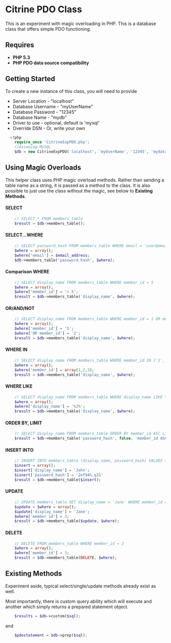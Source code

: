 # Citrine PDO Class

This is an experiment with magic overloading in PHP. This is a database class that offers simple PDO functioning.

## Requires
* **PHP 5.3**
* **PHP PDO data source compatibility**

Getting Started
-------------------------

To create a new instance of this class, you will need to provide

* Server Location - "localhost"
* Database Username - "myUserName"
* Database Password - "12345"
* Database Name - "mydb"
* Driver to use - optional, default is 'mysql'
* Override DSN - Or, write your own

```php
  <?php
	require_once 'CitrineExpPDO.php';
	//Assuming MySQL
    $db = new CitrineExpPDO('localhost', 'myUserName', '12345', 'mydatabase');
```

Using Magic Overloads
-------------------------

This helper class uses PHP magic overload methods. Rather than sending a table name as a string, it is passed as a method to the class. It is also possible to just use the class without the magic, see below to **Existing Methods**.

#### SELECT

```php
	// SELECT * FROM members_table
	$result = $db->members_table();
```

#### SELECT...WHERE

```php
	// SELECT password_hash FROM members_table WHERE email = 'user@email.com'
	$where = array();
	$where['email'] = $email_address;
	$db->members_table('password_hash', $where);
```

#### Comparison WHERE

```php
	// SELECT display_name FROM members_table WHERE member_id > 5
	$where = array();
	$where['member_id'] = '> 5';
	$result = $db->members_table('display_name', $where);
```

#### OR/AND/NOT

```php
	// SELECT display_name FROM members_table WHERE member_id = 1 OR member_id = 2
	$where = array();
	$where['member_id'] = '5';
	$where['OR member_id'] = '2';
	$result = $db->members_table('display_name', $where);
```

#### WHERE IN

```php
	// SELECT display_name FROM members_table WHERE member_id IN ('1','2','3')
	$where = array();
	$where['member_id'] = array(1,2,3);
	$result = $db->members_table('display_name', $where);
```

#### WHERE LIKE

```php
	// SELECT display_name FROM members_table WHERE display_name LIKE "%J%"
	$where = array();
	$where['display_name'] = '%J%';
	$result = $db->members_table('display_name', $where);
```

#### ORDER BY, LIMIT

```php
	// SELECT display_name FROM members_table ORDER BY member_id ASC LIMIT 2,3
	$result = $db->members_table('password_hash', false, 'member_id ASC', '2,3');
```

#### INSERT INTO

```php
	// INSERT INTO members_table (display_name, password_hash) VALUES ('John', '2ef94%.g31')
	$insert = array();
	$insert['display_name'] = 'John';
	$isnert['password_hash'] = '2ef94%.g31'
	$result = $db->members_table($insert);
```

#### UPDATE

```php
	// UPDATE members_table SET display_name = 'Jane' WHERE member_id = 3
	$update = $where = array();
	$update['display_name'] = 'Jane';
	$where['member_id'] = 3;
	$result = $db->members_table($update, $where);
```

#### DELETE

```php
	// DELETE FROM members_table WHERE member_id = 3
	$where = array();
	$where['member_id'] = 3;
	$result = $db->members_table(DELETE, $where);
```

Existing Methods
-------------------------

Experiment aside, typical select/single/update methods already exist as well.

Most importantly, there is custom query ability which will execute and another which simply returns a prepared statement object.

```php
	$results = $db->custom($sql);
```

and

```php
	$pdostatement = $db->prep($sql);
```
